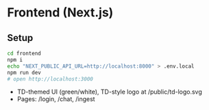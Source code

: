 # Frontend (Next.js)
## Setup
```bash
cd frontend
npm i
echo "NEXT_PUBLIC_API_URL=http://localhost:8000" > .env.local
npm run dev
# open http://localhost:3000
```
- TD-themed UI (green/white), TD-style logo at /public/td-logo.svg
- Pages: /login, /chat, /ingest
